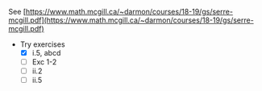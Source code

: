 See [https://www.math.mcgill.ca/~darmon/courses/18-19/gs/serre-mcgill.pdf](https://www.math.mcgill.ca/~darmon/courses/18-19/gs/serre-mcgill.pdf)

- Try exercises
    - [x]  i.5, abcd
    - [ ]  Exc 1-2
    - [ ]  ii.2
    - [ ]  ii.5